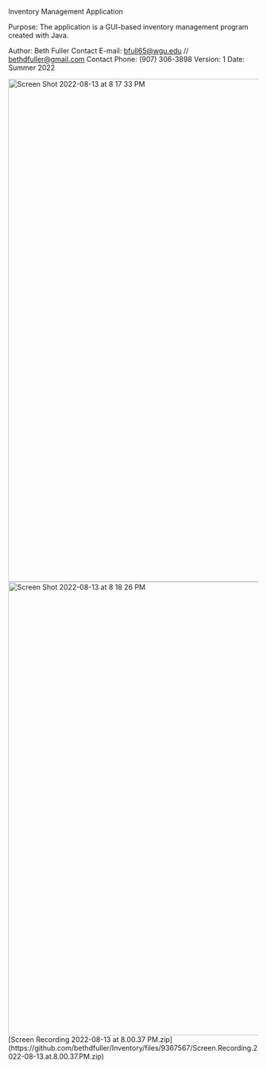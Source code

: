Inventory Management Application

Purpose: The application is a GUI-based inventory management program created with Java.

Author: Beth Fuller
    Contact E-mail: bfull65@wgu.edu // bethdfuller@gmail.com
    Contact Phone: (907) 306-3898
    Version: 1
    Date: Summer 2022
    
<img width="1012" alt="Screen Shot 2022-08-13 at 8 17 33 PM" src="https://user-images.githubusercontent.com/38383228/185291724-7f23ce31-950e-4db2-8090-da682ec21c1f.png">
<img width="912" alt="Screen Shot 2022-08-13 at 8 18 26 PM" src="https://user-images.githubusercontent.com/38383228/185291731-402192f5-a85a-4d17-9f86-871ad5239080.png">
[Screen Recording 2022-08-13 at 8.00.37 PM.zip](https://github.com/bethdfuller/Inventory/files/9367567/Screen.Recording.2022-08-13.at.8.00.37.PM.zip)
